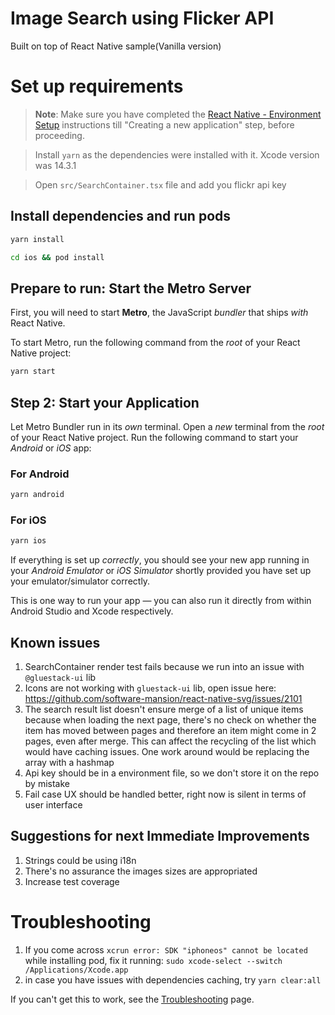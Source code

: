 # Image Search using Flicker API
Built on top of React Native sample(Vanilla version)

# Set up requirements

>**Note**: Make sure you have completed the [React Native - Environment Setup](https://reactnative.dev/docs/environment-setup) instructions till "Creating a new application" step, before proceeding.

> Install `yarn` as the dependencies were installed with it. Xcode version was 14.3.1

> Open `src/SearchContainer.tsx` file and add you flickr api key

## Install dependencies and run pods

```bash
yarn install

cd ios && pod install
```

## Prepare to run: Start the Metro Server

First, you will need to start **Metro**, the JavaScript _bundler_ that ships _with_ React Native.

To start Metro, run the following command from the _root_ of your React Native project:

```bash
yarn start
```

## Step 2: Start your Application

Let Metro Bundler run in its _own_ terminal. Open a _new_ terminal from the _root_ of your React Native project. Run the following command to start your _Android_ or _iOS_ app:

### For Android

```bash
yarn android
```

### For iOS

```bash
yarn ios
```

If everything is set up _correctly_, you should see your new app running in your _Android Emulator_ or _iOS Simulator_ shortly provided you have set up your emulator/simulator correctly.

This is one way to run your app — you can also run it directly from within Android Studio and Xcode respectively.

## Known issues

1. SearchContainer render test fails because we run into an issue with `@gluestack-ui` lib
2. Icons are not working with `gluestack-ui` lib, open issue here: https://github.com/software-mansion/react-native-svg/issues/2101
3. The search result list doesn't ensure merge of a list of unique items because when loading the next page, there's no check on whether the item has moved between pages and therefore an item might come in 2 pages, even after merge. This can affect the recycling of the list which would have caching issues. One work around would be replacing the array with a hashmap
4. Api key should be in a environment file, so we don't store it on the repo by mistake
5. Fail case UX should be handled better, right now is silent in terms of user interface

## Suggestions for next Immediate Improvements

1. Strings could be using i18n
2. There's no assurance the images sizes are appropriated
3. Increase test coverage

# Troubleshooting

1. If you come across `xcrun error: SDK "iphoneos" cannot be located` while installing pod, fix it running: `sudo xcode-select --switch /Applications/Xcode.app`
2. in case you have issues with dependencies caching, try `yarn clear:all`

If you can't get this to work, see the [Troubleshooting](https://reactnative.dev/docs/troubleshooting) page.